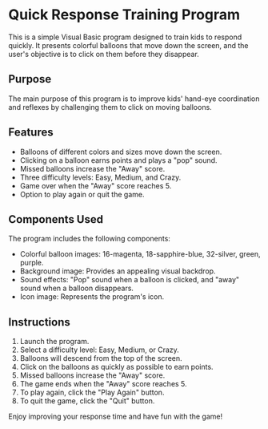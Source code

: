 # Quick Response Training Program

This is a simple Visual Basic program designed to train kids to respond quickly. It presents colorful balloons that move down the screen, and the user's objective is to click on them before they disappear.

## Purpose

The main purpose of this program is to improve kids' hand-eye coordination and reflexes by challenging them to click on moving balloons.

## Features

- Balloons of different colors and sizes move down the screen.
- Clicking on a balloon earns points and plays a "pop" sound.
- Missed balloons increase the "Away" score.
- Three difficulty levels: Easy, Medium, and Crazy.
- Game over when the "Away" score reaches 5.
- Option to play again or quit the game.

## Components Used

The program includes the following components:

- Colorful balloon images: 16-magenta, 18-sapphire-blue, 32-silver, green, purple.
- Background image: Provides an appealing visual backdrop.
- Sound effects: "Pop" sound when a balloon is clicked, and "away" sound when a balloon disappears.
- Icon image: Represents the program's icon.

## Instructions

1. Launch the program.
2. Select a difficulty level: Easy, Medium, or Crazy.
3. Balloons will descend from the top of the screen.
4. Click on the balloons as quickly as possible to earn points.
5. Missed balloons increase the "Away" score.
6. The game ends when the "Away" score reaches 5.
7. To play again, click the "Play Again" button.
8. To quit the game, click the "Quit" button.

Enjoy improving your response time and have fun with the game!
